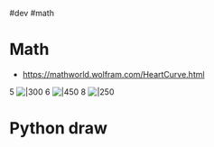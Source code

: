 #dev #math 
# Math
- https://mathworld.wolfram.com/HeartCurve.html

5
![|300](Pasted%20image%2020240716064144.png)
6
![|450](Pasted%20image%2020240716064127.png)
8
![|250](Pasted%20image%2020240716064300.png)

# Python draw
